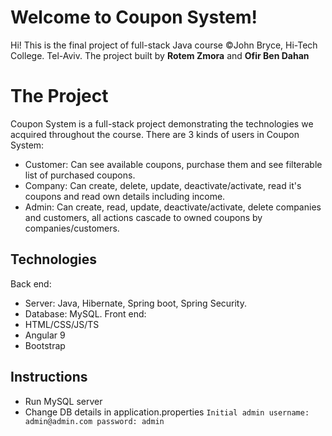 # Welcome to Coupon System!

Hi! This is the final project of full-stack Java course ©John Bryce, Hi-Tech College. Tel-Aviv.
The project built by **Rotem Zmora** and **Ofir Ben Dahan**

# The Project

Coupon System is a full-stack project demonstrating the technologies we acquired throughout the course.
There are 3 kinds of users in Coupon System:

 - Customer: Can see available coupons, purchase them and see filterable list of purchased coupons.
 - Company: Can create, delete, update, deactivate/activate, read it's coupons and read own details including income.
 - Admin: Can create, read, update, deactivate/activate, delete companies and customers, all actions cascade to owned coupons by companies/customers.

## Technologies

Back end:
 - Server: Java, Hibernate, Spring boot, Spring Security.
 - Database: MySQL.
Front end:
- HTML/CSS/JS/TS
- Angular 9
- Bootstrap 

## Instructions 
- Run MySQL server
- Change DB details in application.properties
`Initial admin username: admin@admin.com password: admin`



